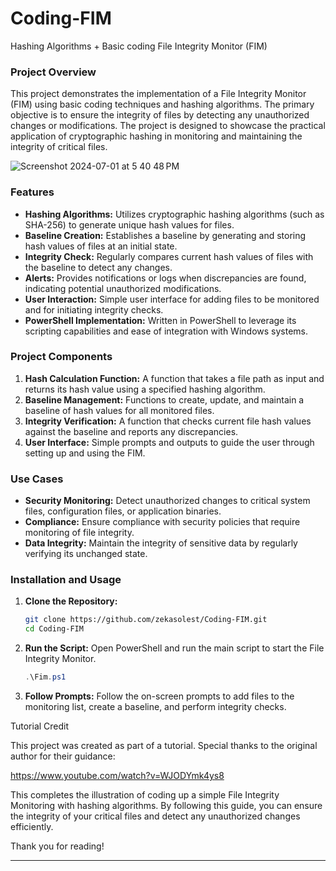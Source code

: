 # Coding-FIM
Hashing Algorithms + Basic coding File Integrity Monitor (FIM)

### Project Overview

This project demonstrates the implementation of a File Integrity Monitor (FIM) using basic coding techniques and hashing algorithms. The primary objective is to ensure the integrity of files by detecting any unauthorized changes or modifications. The project is designed to showcase the practical application of cryptographic hashing in monitoring and maintaining the integrity of critical files.

![Screenshot 2024-07-01 at 5 40 48 PM](https://github.com/zekasolest/Coding-FIM/assets/36097391/5763c82e-c5b6-4e11-8abe-50aacbb386e8)




### Features

- **Hashing Algorithms:** Utilizes cryptographic hashing algorithms (such as SHA-256) to generate unique hash values for files.
- **Baseline Creation:** Establishes a baseline by generating and storing hash values of files at an initial state.
- **Integrity Check:** Regularly compares current hash values of files with the baseline to detect any changes.
- **Alerts:** Provides notifications or logs when discrepancies are found, indicating potential unauthorized modifications.
- **User Interaction:** Simple user interface for adding files to be monitored and for initiating integrity checks.
- **PowerShell Implementation:** Written in PowerShell to leverage its scripting capabilities and ease of integration with Windows systems.

### Project Components

1. **Hash Calculation Function:** A function that takes a file path as input and returns its hash value using a specified hashing algorithm.
2. **Baseline Management:** Functions to create, update, and maintain a baseline of hash values for all monitored files.
3. **Integrity Verification:** A function that checks current file hash values against the baseline and reports any discrepancies.
4. **User Interface:** Simple prompts and outputs to guide the user through setting up and using the FIM.

### Use Cases

- **Security Monitoring:** Detect unauthorized changes to critical system files, configuration files, or application binaries.
- **Compliance:** Ensure compliance with security policies that require monitoring of file integrity.
- **Data Integrity:** Maintain the integrity of sensitive data by regularly verifying its unchanged state.

### Installation and Usage

1. **Clone the Repository:**
   ```bash
   git clone https://github.com/zekasolest/Coding-FIM.git
   cd Coding-FIM
   ```
2. **Run the Script:**
   Open PowerShell and run the main script to start the File Integrity Monitor.
   ```powershell
   .\Fim.ps1
   ```
3. **Follow Prompts:**
   Follow the on-screen prompts to add files to the monitoring list, create a baseline, and perform integrity checks.

Tutorial Credit

This project was created as part of a tutorial. Special thanks to the original author for their guidance:

https://www.youtube.com/watch?v=WJODYmk4ys8


This completes the illustration of coding up a simple File Integrity Monitoring with hashing algorithms. By following this guide, you can ensure the integrity of your critical files and detect any unauthorized changes efficiently.


Thank you for reading!

---
